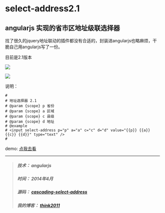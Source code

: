select-address2.1
========================

angularjs 实现的省市区地址级联选择器
---
找了很久的jquery地址联动的插件都没有合适的，封装进angularjs也略麻烦，干脆自己用angularjs写了一份。

目前是2.1版本

![](http://think2011.qiniudn.com/select-address-2.png)

![](http://think2011.qiniudn.com/select-address-1.gif)

说明：
```
#
# 地址选择器 2.1
# @param {scope} p 省份
# @param {scope} a 区域
# @param {scope} c 县级
# @param {scope} d 地址
# @example
# <input select-address p="p" a="a" c="c" d="d" value="{{p}} {{a}} {{c}} {{d}}" type="text" />
#
```

demo: [点我去看](http://think2011.github.io/cascading-select-address/)

---
> ##### 技术： angularjs
> ##### 时间： 2014年4月
> ##### 源码： [cascading-select-address](https://github.com/think2011/cascading-select-address/tree/master)
> ##### 我的博客： [think2011](http://think2011.github.io)
